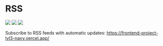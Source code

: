 # RSS

<a href="https://codeclimate.com/github/evgeniya-osmakova/frontend-project-lvl3/maintainability"><img src="https://api.codeclimate.com/v1/badges/fb5f85a2274387def7ad/maintainability" /></a> <a href="https://github.com/evgeniya-osmakova/frontend-project-lvl3/actions"><img src="https://github.com/evgeniya-osmakova/frontend-project-lvl3/workflows/Node%20CI/badge.svg" /></a> <a href="https://codeclimate.com/github/evgeniya-osmakova/frontend-project-lvl3/test_coverage"><img src="https://api.codeclimate.com/v1/badges/fb5f85a2274387def7ad/test_coverage" /></a>


Subscribe to RSS feeds with automatic updates:
https://frontend-project-lvl3-navy.vercel.app/
